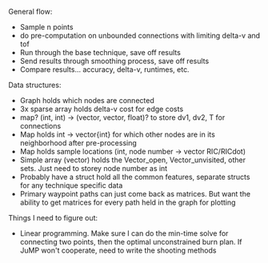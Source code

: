 General flow:
* Sample n points
* do pre-computation on unbounded connections with limiting delta-v and tof
* Run through the base technique, save off results
* Send results through smoothing process, save off results
* Compare results... accuracy, delta-v, runtimes, etc.

Data structures:
* Graph holds which nodes are connected
* 3x sparse array holds delta-v cost for edge costs
* map? (int, int) -> (vector, vector, float)? to store dv1, dv2, T for connections
* Map holds int -> vector{int} for which other nodes are in its neighborhood after pre-processing
* Map holds sample locations (int, node number -> vector RIC/RICdot)
* Simple array (vector) holds the Vector_open, Vector_unvisited, other sets. Just need to storey node number as int
* Probably have a struct hold all the common features, separate structs for any technique specific data
* Primary waypoint paths can just come back as matrices. But want the ability to get matrices for every path held in the graph for plotting

Things I need to figure out:
* Linear programming. Make sure I can do the min-time solve for connecting two points, then the optimal unconstrained burn plan. If JuMP won't cooperate, need to write the shooting methods
